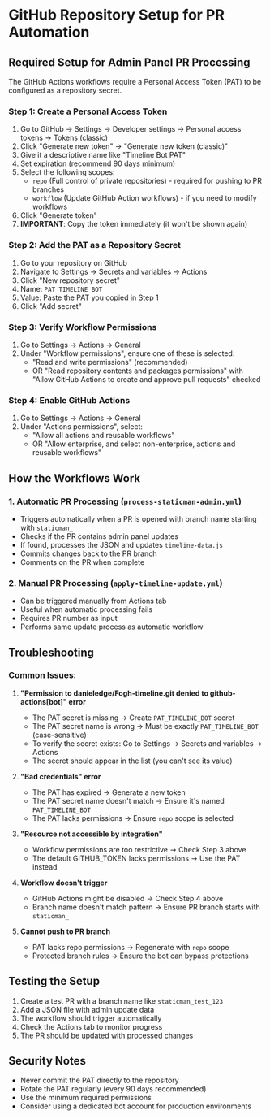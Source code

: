# GitHub Repository Setup for PR Automation

## Required Setup for Admin Panel PR Processing

The GitHub Actions workflows require a Personal Access Token (PAT) to be configured as a repository secret.

### Step 1: Create a Personal Access Token

1. Go to GitHub → Settings → Developer settings → Personal access tokens → Tokens (classic)
2. Click "Generate new token" → "Generate new token (classic)"
3. Give it a descriptive name like "Timeline Bot PAT"
4. Set expiration (recommend 90 days minimum)
5. Select the following scopes:
   - `repo` (Full control of private repositories) - required for pushing to PR branches
   - `workflow` (Update GitHub Action workflows) - if you need to modify workflows
6. Click "Generate token"
7. **IMPORTANT**: Copy the token immediately (it won't be shown again)

### Step 2: Add the PAT as a Repository Secret

1. Go to your repository on GitHub
2. Navigate to Settings → Secrets and variables → Actions
3. Click "New repository secret"
4. Name: `PAT_TIMELINE_BOT`
5. Value: Paste the PAT you copied in Step 1
6. Click "Add secret"

### Step 3: Verify Workflow Permissions

1. Go to Settings → Actions → General
2. Under "Workflow permissions", ensure one of these is selected:
   - "Read and write permissions" (recommended)
   - OR "Read repository contents and packages permissions" with "Allow GitHub Actions to create and approve pull requests" checked

### Step 4: Enable GitHub Actions

1. Go to Settings → Actions → General
2. Under "Actions permissions", select:
   - "Allow all actions and reusable workflows"
   - OR "Allow enterprise, and select non-enterprise, actions and reusable workflows"

## How the Workflows Work

### 1. Automatic PR Processing (`process-staticman-admin.yml`)
- Triggers automatically when a PR is opened with branch name starting with `staticman_`
- Checks if the PR contains admin panel updates
- If found, processes the JSON and updates `timeline-data.js`
- Commits changes back to the PR branch
- Comments on the PR when complete

### 2. Manual PR Processing (`apply-timeline-update.yml`)
- Can be triggered manually from Actions tab
- Useful when automatic processing fails
- Requires PR number as input
- Performs same update process as automatic workflow

## Troubleshooting

### Common Issues:

1. **"Permission to danieledge/Fogh-timeline.git denied to github-actions[bot]" error**
   - The PAT secret is missing → Create `PAT_TIMELINE_BOT` secret
   - The PAT secret name is wrong → Must be exactly `PAT_TIMELINE_BOT` (case-sensitive)
   - To verify the secret exists: Go to Settings → Secrets and variables → Actions
   - The secret should appear in the list (you can't see its value)

2. **"Bad credentials" error**
   - The PAT has expired → Generate a new token
   - The PAT secret name doesn't match → Ensure it's named `PAT_TIMELINE_BOT`
   - The PAT lacks permissions → Ensure `repo` scope is selected

3. **"Resource not accessible by integration"**
   - Workflow permissions are too restrictive → Check Step 3 above
   - The default GITHUB_TOKEN lacks permissions → Use the PAT instead

4. **Workflow doesn't trigger**
   - GitHub Actions might be disabled → Check Step 4 above
   - Branch name doesn't match pattern → Ensure PR branch starts with `staticman_`

5. **Cannot push to PR branch**
   - PAT lacks repo permissions → Regenerate with `repo` scope
   - Protected branch rules → Ensure the bot can bypass protections

## Testing the Setup

1. Create a test PR with a branch name like `staticman_test_123`
2. Add a JSON file with admin update data
3. The workflow should trigger automatically
4. Check the Actions tab to monitor progress
5. The PR should be updated with processed changes

## Security Notes

- Never commit the PAT directly to the repository
- Rotate the PAT regularly (every 90 days recommended)
- Use the minimum required permissions
- Consider using a dedicated bot account for production environments